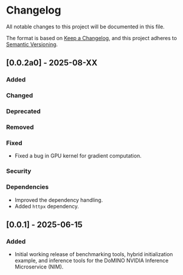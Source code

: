 <!-- markdownlint-disable MD024 -->
# Changelog

All notable changes to this project will be documented in this file.

The format is based on [Keep a Changelog](https://keepachangelog.com/en/1.0.0/),
and this project adheres to [Semantic
Versioning](https://semver.org/spec/v2.0.0.html).

## [0.0.2a0] - 2025-08-XX

### Added

### Changed

### Deprecated

### Removed

### Fixed

- Fixed a bug in GPU kernel for gradient computation.

### Security

### Dependencies

- Improved the dependency handling.
- Added `httpx` dependency.

## [0.0.1] - 2025-06-15

### Added

- Initial working release of benchmarking tools, hybrid initialization example,
  and inference tools for the DoMINO NVIDIA Inference Microservice (NIM).
